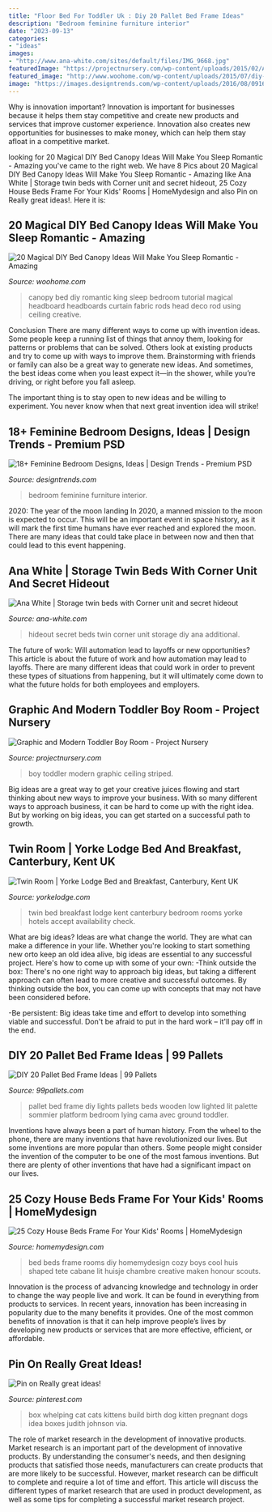 ```yaml
---
title: "Floor Bed For Toddler Uk : Diy 20 Pallet Bed Frame Ideas"
description: "Bedroom feminine furniture interior"
date: "2023-09-13"
categories:
- "ideas"
images:
- "http://www.ana-white.com/sites/default/files/IMG_9668.jpg"
featuredImage: "https://projectnursery.com/wp-content/uploads/2015/02/After-3-760x1024.jpg"
featured_image: "http://www.woohome.com/wp-content/uploads/2015/07/diy-bed-canopy-woohome-6.jpg"
image: "https://images.designtrends.com/wp-content/uploads/2016/08/09161945/Feminine-Bedroom-Furniture-Design.jpg"
---
```



Why is innovation important?
Innovation is important for businesses because it helps them stay competitive and create new products and services that improve customer experience. Innovation also creates new opportunities for businesses to make money, which can help them stay afloat in a competitive market.

	

		
looking for 20 Magical DIY Bed Canopy Ideas Will Make You Sleep Romantic - Amazing you've came to the right web. We have 8 Pics about 20 Magical DIY Bed Canopy Ideas Will Make You Sleep Romantic - Amazing like Ana White | Storage twin beds with Corner unit and secret hideout, 25 Cozy House Beds Frame For Your Kids&#039; Rooms | HomeMydesign and also Pin on Really great ideas!. Here it is:
		
    
## 20 Magical DIY Bed Canopy Ideas Will Make You Sleep Romantic - Amazing

<img loading=lazy src="http://www.woohome.com/wp-content/uploads/2015/07/diy-bed-canopy-woohome-6.jpg" onerror="this.onerror=null;this.src='https://tse3.mm.bing.net/th?id=OIP.v8k9NnilwimLRHCQGcP7_gHaLN&amp;pid=15.1';" alt="20 Magical DIY Bed Canopy Ideas Will Make You Sleep Romantic - Amazing">

_Source: woohome.com_

>canopy bed diy romantic king sleep bedroom tutorial magical headboard headboards curtain fabric rods head deco rod using ceiling creative. 

	

Conclusion
There are many different ways to come up with invention ideas. Some people keep a running list of things that annoy them, looking for patterns or problems that can be solved. Others look at existing products and try to come up with ways to improve them.
 Brainstorming with friends or family can also be a great way to generate new ideas. And sometimes, the best ideas come when you least expect it—in the shower, while you’re driving, or right before you fall asleep.

The important thing is to stay open to new ideas and be willing to experiment. You never know when that next great invention idea will strike!

    
## 18+ Feminine Bedroom Designs, Ideas | Design Trends - Premium PSD

<img loading=lazy src="https://images.designtrends.com/wp-content/uploads/2016/08/09161945/Feminine-Bedroom-Furniture-Design.jpg" onerror="this.onerror=null;this.src='https://tse2.mm.bing.net/th?id=OIP.1jvmYNhgJmI3Lv2D4wcjAgHaE6&amp;pid=15.1';" alt="18+ Feminine Bedroom Designs, Ideas | Design Trends - Premium PSD">

_Source: designtrends.com_

>bedroom feminine furniture interior. 

	

2020: The year of the moon landing
In 2020, a manned mission to the moon is expected to occur. This will be an important event in space history, as it will mark the first time humans have ever reached and explored the moon. There are many ideas that could take place in between now and then that could lead to this event happening.

    
## Ana White | Storage Twin Beds With Corner Unit And Secret Hideout

<img loading=lazy src="http://www.ana-white.com/sites/default/files/IMG_9668.jpg" onerror="this.onerror=null;this.src='https://tse2.mm.bing.net/th?id=OIP.1cn3qV8WzceeVndOE9FFyQHaJ4&amp;pid=15.1';" alt="Ana White | Storage twin beds with Corner unit and secret hideout">

_Source: ana-white.com_

>hideout secret beds twin corner unit storage diy ana additional. 

	

The future of work: Will automation lead to layoffs or new opportunities?
This article is about the future of work and how automation may lead to layoffs. There are many different ideas that could work in order to prevent these types of situations from happening, but it will ultimately come down to what the future holds for both employees and employers.

    
## Graphic And Modern Toddler Boy Room - Project Nursery

<img loading=lazy src="https://projectnursery.com/wp-content/uploads/2015/02/After-3-760x1024.jpg" onerror="this.onerror=null;this.src='https://tse1.mm.bing.net/th?id=OIP.47SKdQFgVeSJ0Wpp9SfpWwHaJ-&amp;pid=15.1';" alt="Graphic and Modern Toddler Boy Room - Project Nursery">

_Source: projectnursery.com_

>boy toddler modern graphic ceiling striped. 

	

Big ideas are a great way to get your creative juices flowing and start thinking about new ways to improve your business. With so many different ways to approach business, it can be hard to come up with the right idea. But by working on big ideas, you can get started on a successful path to growth.

    
## Twin Room | Yorke Lodge Bed And Breakfast, Canterbury, Kent UK

<img loading=lazy src="https://yorkelodge.com/wp-content/uploads/2016/11/0004-1.jpg" onerror="this.onerror=null;this.src='https://tse3.mm.bing.net/th?id=OIP._Llp452ZqznOo1lR6bViZgHaE7&amp;pid=15.1';" alt="Twin Room | Yorke Lodge Bed and Breakfast, Canterbury, Kent UK">

_Source: yorkelodge.com_

>twin bed breakfast lodge kent canterbury bedroom rooms yorke hotels accept availability check. 

	

What are big ideas?
Ideas are what change the world. They are what can make a difference in your life. Whether you're looking to start something new orto keep an old idea alive, big ideas are essential to any successful project. Here's how to come up with some of your own: 
-Think outside the box: There's no one right way to approach big ideas, but taking a different approach can often lead to more creative and successful outcomes. By thinking outside the box, you can come up with concepts that may not have been considered before. 

-Be persistent: Big ideas take time and effort to develop into something viable and successful. Don't be afraid to put in the hard work – it'll pay off in the end.

    
## DIY 20 Pallet Bed Frame Ideas | 99 Pallets

<img loading=lazy src="http://www.99pallets.com/wp-content/uploads/2013/12/pallet-bed-7.jpg" onerror="this.onerror=null;this.src='https://tse2.mm.bing.net/th?id=OIP.EQDBC3eAshFFvS6yOR7RmgHaJ6&amp;pid=15.1';" alt="DIY 20 Pallet Bed Frame Ideas | 99 Pallets">

_Source: 99pallets.com_

>pallet bed frame diy lights pallets beds wooden low lighted lit palette sommier platform bedroom lying cama avec ground toddler. 

	

Inventions have always been a part of human history. From the wheel to the phone, there are many inventions that have revolutionized our lives. But some inventions are more popular than others. Some people might consider the invention of the computer to be one of the most famous inventions. But there are plenty of other inventions that have had a significant impact on our lives.

    
## 25 Cozy House Beds Frame For Your Kids&#039; Rooms | HomeMydesign

<img loading=lazy src="http://homemydesign.com/wp-content/uploads/2016/03/cool-boys-shaped-house-beds-decor-ideas.jpg" onerror="this.onerror=null;this.src='https://tse1.mm.bing.net/th?id=OIP.j9g_Ov7WEPsSHgpZ8PxVHQHaLf&amp;pid=15.1';" alt="25 Cozy House Beds Frame For Your Kids&#039; Rooms | HomeMydesign">

_Source: homemydesign.com_

>bed beds frame rooms diy homemydesign cozy boys cool huis shaped tete cabane lit huisje chambre creative maken honour scouts. 

	

Innovation is the process of advancing knowledge and technology in order to change the way people live and work. It can be found in everything from products to services. In recent years, innovation has been increasing in popularity due to the many benefits it provides. One of the most common benefits of innovation is that it can help improve people’s lives by developing new products or services that are more effective, efficient, or affordable.

    
## Pin On Really Great Ideas!

<img loading=lazy src="https://i.pinimg.com/736x/fe/db/a9/fedba9a03fa2e3961b58d88c8188ffe5--whelping-box-cat-room.jpg" onerror="this.onerror=null;this.src='https://tse3.mm.bing.net/th?id=OIP.wDlFei1S0bMqXU1KiMDSvQHaJ4&amp;pid=15.1';" alt="Pin on Really great ideas!">

_Source: pinterest.com_

>box whelping cat cats kittens build birth dog kitten pregnant dogs idea boxes judith johnson via. 

	

The role of market research in the development of innovative products.
Market research is an important part of the development of innovative products. By understanding the consumer's needs, and then designing products that satisfied those needs, manufacturers can create products that are more likely to be successful. However, market research can be difficult to complete and require a lot of time and effort. This article will discuss the different types of market research that are used in product development, as well as some tips for completing a successful market research project.

